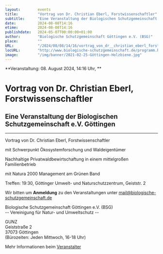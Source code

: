 ```yaml
---
layout:        events
title:         "Vortrag von Dr. Christian Eberl, Forstwissenschaftler"
subtitle:      "Eine Veranstaltung der Biologischen Schutzgemeinschaft e.V. Göttingen"
date:          2024-08-08T14:16
etime:         2024-08-08T14:16
publishdate:   2024-05-07T00:00:00+01:00
author:        "Biologische Schutzgemeinschaft Göttingen e.V. (BSG)"
place:         ""
URL:           "/2024/08/08/14/16/vortrag_von_dr__christian_eberl_forstwissenschaftler"
locURL:        "http://www.biologische-schutzgemeinschaft.de/programm.html"
image:         "/img/banner/2021-02-25-Göttingen-Holzbiene.jpg"
---
```


**Veranstaltung: 08. August 2024, 14:16 Uhr, **

Vortrag von Dr. Christian Eberl, Forstwissenschaftler
===========

Eine Veranstaltung der Biologischen Schutzgemeinschaft e.V. Göttingen
-----------

-------------

Vortrag von Dr. Christian Eberl, Forstwissenschaftler

mit Schwerpunkt Ökosystemforschung und Waldeigentümer

Nachhaltige Privatwaldbewirtschaftung in einem mittelgroßen Familienbetrieb

mit Natura 2000 Management am Grünen Band

Treffen: 19:30, Göttinger Umwelt- und Naturschutzzentrum, Geiststr. 2


Wir bitten um **Anmeldung** zu den Veranstaltungen unter mail@biologische-schutzgemeinschaft.de

Biologische Schutzgemeinschaft Göttingen e.V. (BSG)  
-- Vereinigung für Natur- und Umweltschutz --  

GUNZ  
Geiststraße 2  
37073 Göttingen  
(Bürozeiten: Jeden Mittwoch, 16-18 Uhr)


Mehr Informationen beim [Veranstalter](http://www.biologische-schutzgemeinschaft.de/programm.html)
